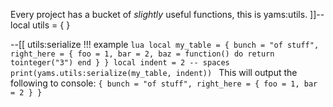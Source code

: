 Every project has a bucket of _slightly_ useful functions, this is yams:utils.
]]--
local utils = { }

--[[ utils:serialize
!!! example
    ```lua
    local my_table = {
        bunch = "of stuff",
        right_here = {
            foo = 1,
            bar = 2,
            baz = function() do
                return tointeger("3")
            end
        }
    }
    local indent = 2 -- spaces
    print(yams.utils:serialize(my_table, indent))
    ```
    This will output the following to console:
    ```
    {
        bunch = "of stuff",
        right_here = {
            foo = 1,
            bar = 2
        }
    }
    ```
